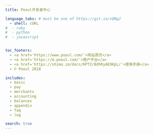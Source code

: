 ```yaml
---
title: Pooul开发者中心

language_tabs: # must be one of https://git.io/vQNgJ
  - shell: cURL
#  - ruby
#  - python
#  - javascript


toc_footers:
  - <a href='https://www.pooul.com/'>网站首页</a>
  - <a href='https://m.pooul.com/'>商户平台</a>
  - <a href='https://shimo.im/docs/KPT2rBdhRyAE9KpL/'>使用手册</a>
  - © Pooul 2018

includes:
  - basic
  - pay
  - merchants
  - accounting
  - balances
  - appendix
  - faq
  - log

search: true
---
```











